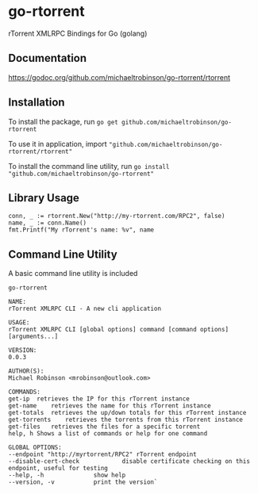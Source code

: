 
# go-rtorrent
rTorrent XMLRPC Bindings for Go (golang)

## Documentation
https://godoc.org/github.com/michaeltrobinson/go-rtorrent/rtorrent

## Installation
To install the package, run `go get github.com/michaeltrobinson/go-rtorrent`

To use
it in application, import `"github.com/michaeltrobinson/go-rtorrent/rtorrent"`

To install the command line utility, run `go install "github.com/michaeltrobinson/go-rtorrent"`

## Library Usage

    conn, _ := rtorrent.New("http://my-rtorrent.com/RPC2", false)
    name, _ := conn.Name()
    fmt.Printf("My rTorrent's name: %v", name

## Command Line Utility
A basic command line utility is included

`go-rtorrent`

    NAME:
    rTorrent XMLRPC CLI - A new cli application

    USAGE:
    rTorrent XMLRPC CLI [global options] command [command options] [arguments...]

    VERSION:
    0.0.3

    AUTHOR(S):
    Michael Robinson <mrobinson@outlook.com>

    COMMANDS:
    get-ip	retrieves the IP for this rTorrent instance
    get-name	retrieves the name for this rTorrent instance
    get-totals	retrieves the up/down totals for this rTorrent instance
    get-torrents	retrieves the torrents from this rTorrent instance
    get-files	retrieves the files for a specific torrent
    help, h	Shows a list of commands or help for one command

    GLOBAL OPTIONS:
    --endpoint "http://myrtorrent/RPC2"	rTorrent endpoint
    --disable-cert-check			disable certificate checking on this endpoint, useful for testing
    --help, -h				show help
    --version, -v			print the version`
